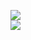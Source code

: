 [![](https://img.shields.io/badge/Made%20With-Github%20Spray-lightgrey.svg?style=for-the-badge&logo=github)](https://github.com/Annihil/github-spray#23669)  
[![](https://i.imgur.com/2DrTn0Z.gif)](https://github.com/Annihil/github-spray)